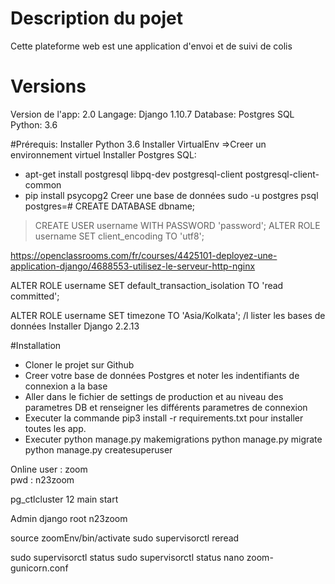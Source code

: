 # Description du pojet
Cette plateforme web est une application d'envoi et de suivi de colis

# Versions
Version de l'app: 2.0
Langage: Django 1.10.7
Database: Postgres SQL
Python: 3.6

#Prérequis:
Installer Python 3.6
Installer VirtualEnv =>Creer un environnement virtuel
Installer Postgres SQL:
- apt-get install postgresql libpq-dev postgresql-client postgresql-client-common
- pip install psycopg2
Creer une base de données 
sudo -u postgres psql
postgres=# CREATE DATABASE dbname;
> CREATE USER username WITH PASSWORD 'password';
ALTER ROLE username SET client_encoding TO 'utf8'; 

https://openclassrooms.com/fr/courses/4425101-deployez-une-application-django/4688553-utilisez-le-serveur-http-nginx

ALTER ROLE username SET default_transaction_isolation TO 'read committed'; 

ALTER ROLE username SET timezone TO 'Asia/Kolkata';
/l lister les bases de données
Installer Django 2.2.13

#Installation
- Cloner le projet sur Github
- Creer votre base de données Postgres et noter les indentifiants de connexion a la base
- Aller dans le fichier de settings de production et au niveau des parametres DB et renseigner les différents parametres de connexion
- Executer la commande pip3 install -r requirements.txt pour installer toutes les app.
- Executer 
python manage.py  makemigrations
python manage.py migrate
python manage.py createsuperuser 

Online
user : zoom  
pwd : n23zoom

pg_ctlcluster 12 main start

Admin django root n23zoom  

source zoomEnv/bin/activate
sudo supervisorctl reread

sudo supervisorctl status 
sudo supervisorctl status
 nano zoom-gunicorn.conf

